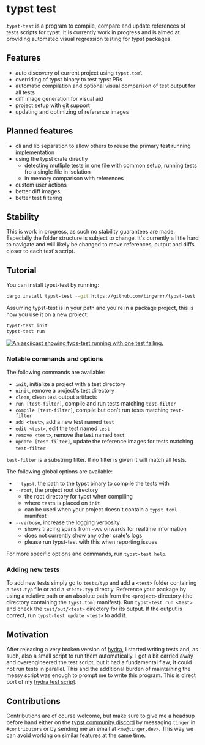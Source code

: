 # typst test
`typst-test` is a program to compile, compare and update references of tests scripts for typst.
It is currently work in progress and is aimed at providing automated visual regression testing for
typst packages.

## Features
- auto discovery of current project using `typst.toml`
- overriding of typst binary to test typst PRs
- automatic compilation and optional visual comparison of test output for all tests
- diff image generation for visual aid
- project setup with git support
- updating and optimizing of reference images

## Planned features
- cli and lib separation to allow others to reuse the primary test running implementation
- using the typst crate directly
  - detecting mutliple tests in one file with common setup, running tests fro a single file in
    isolation
  - in memory comparison with references
- custom user actions
- better diff images
- better test filtering

## Stability
This is work in progress, as such no stability guarantees are made. Especially the folder structure
is subject to change. It's currently a little hard to navigate and will likely be changed to move
references, output and diffs closer to each test's script.

## Tutorial
You can install typst-test by running:
```bash
cargo install typst-test --git https://github.com/tingerrr/typst-test
```

Assuming typst-test is in your path and you're in a package project, this is how you use it on a
new project:
```bash
typst-test init
typst-test run
```

[![An asciicast showing typs-test running with one test failing.][demo-thumb]][demo]

### Notable commands and options
The following commands are available:
- `init`, initialize a project with a test directory
- `uinit`, remove a project's test directory
- `clean`, clean test output artifacts
- `run [test-filter]`, compile and run tests matching `test-filter`
- `compile [test-filter]`, compile but don't run tests matching `test-filter`
- `add <test>`, add a new test named `test`
- `edit <test>`, edit the test named `test`
- `remove <test>`, remove the test named `test`
- `update [test-filter]`, update the reference images for tests matching `test-filter`

`test-filter` is a substring filter. If no filter is given it will match all tests.

The following global options are available:
- `--typst`, the path to the typst binary to compile the tests with
- `--root`, the project root directory
  - the root directory for typst when compiling
  - where `tests` is placed on `init`
  - can be used when your project doesn't contain a `typst.toml` manifest
- `--verbose`, increase the logging verbosity
  - shows tracing spans from `-vvv` onwards for realtime information
  - does not currently show any other crate's logs
  - please run typst-test with this when reporting issues

For more specific options and commands, run `typst-test help`.

### Adding new tests
To add new tests simply go to `tests/typ` and add a `<test>` folder containing a `test.typ` file
or add a `<test>.typ` directly. Reference your package by using a relative path or an absolute path
from the `<project>` directory (the directory containing the `typst.toml` manifest). Run `typst-test
run <test>` and check the `test/out/<test>` directory for its output. If the output is correct, run
`typst-test update <test>` to add it.

## Motivation
After releasing a very broken version of [hydra], I started writing tests and, as such, also a small
script to run them automatically. I got a bit carried away and overengineered the test script, but
it had a fundamental flaw; It could not run tests in parallel. This and the additional burden of
maintaining the messy script was enough to prompt me to write this program. This is direct port
of my [hydra test script][hydra-test].

## Contributions
Contributions are of course welcome, but make sure to give me a headsup before hand either on the
[typst community discord][typst-discord] by messaging `tinger` in `#contributors` or by sending me
an email at `<me@tinger.dev>`. This way we can avoid working on similar features at the same time.

[hydra]: https://github.com/tingerrr/hydra
[hydra-test]: https://github.com/tingerrr/hydra/blob/10127b1a5835a40a127b437b082c395a61d082d1/tests/run.nu
[typst-discord]: https://discord.com/invite/2uDybryKPe
[demo-thumb]: https://asciinema.org/a/tbjXoYpZ0UPSiFxtO2vOaAW8v.svg
[demo]: https://asciinema.org/a/tbjXoYpZ0UPSiFxtO2vOaAW8v
